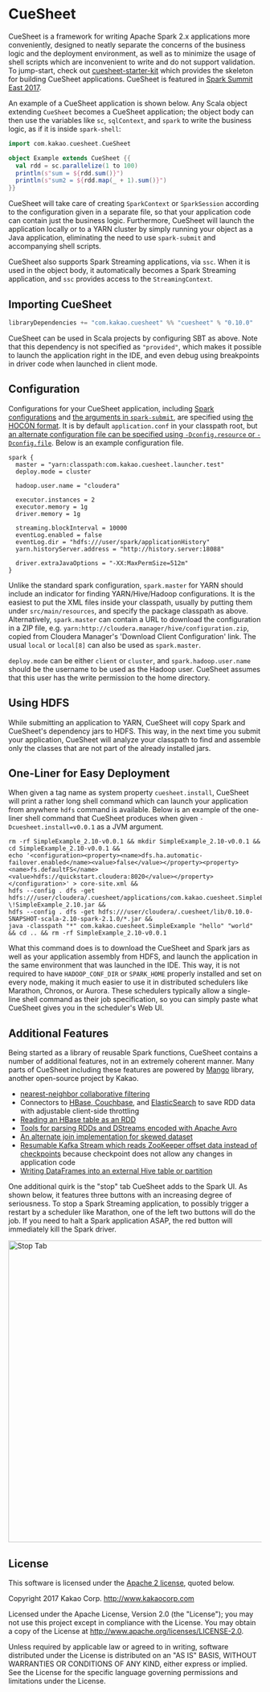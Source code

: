 CueSheet
========

CueSheet is a framework for writing Apache Spark 2.x applications more conveniently, designed to neatly separate the concerns of the business logic and the deployment environment, as well as to minimize the usage of shell scripts which are inconvenient to write and do not support validation. To jump-start, check out [cuesheet-starter-kit](https://github.com/jongwook/cuesheet-starter-kit) which provides the skeleton for building CueSheet applications. CueSheet is featured in [Spark Summit East 2017](https://spark-summit.org/east-2017/events/no-more-sbt-assembly-rethinking-spark-submit-using-cuesheet/).

An example of a CueSheet application is shown below. Any Scala object extending `CueSheet` becomes a CueSheet application; the object body can then use the variables like `sc`, `sqlContext`, and `spark` to write the business logic, as if it is inside `spark-shell`:

```scala
import com.kakao.cuesheet.CueSheet

object Example extends CueSheet {{
  val rdd = sc.parallelize(1 to 100)
  println(s"sum = ${rdd.sum()}")
  println(s"sum2 = ${rdd.map(_ + 1).sum()}")
}}

```

CueSheet will take care of creating `SparkContext` or `SparkSession` according to the configuration given in a separate file, so that your application code can contain just the business logic. Furthermore, CueSheet will launch the application locally or to a YARN cluster by simply running your object as a Java application, eliminating the need to use `spark-submit` and accompanying shell scripts.

CueSheet also supports Spark Streaming applications, via `ssc`. When it is used in the object body, it automatically becomes a Spark Streaming application, and `ssc` provides access to the `StreamingContext`.

Importing CueSheet
---

<!-- DO NOT EDIT: The section below will be automatically updated by build script -->
```scala
libraryDependencies += "com.kakao.cuesheet" %% "cuesheet" % "0.10.0"
```
<!-- DO NOT EDIT: The section above will be automatically updated by build script -->

CueSheet can be used in Scala projects by configuring SBT as above. Note that this dependency is not specified as `"provided"`, which makes it possible to launch the application right in the IDE, and even debug using breakpoints in driver code when launched in client mode.

Configuration
---

Configurations for your CueSheet application, including [Spark configurations](http://spark.apache.org/docs/latest/configuration.html) and [the arguments in `spark-submit`](http://spark.apache.org/docs/latest/submitting-applications.html), are specified using [the HOCON format](https://github.com/typesafehub/config/blob/master/HOCON.md). It is by default `application.conf` in your classpath root, but [an alternate configuration file can be specified using `-Dconfig.resource` or `-Dconfig.file`](https://www.playframework.com/documentation/2.6.x/ProductionConfiguration#Specifying-an-alternate-configuration-file). Below is an example configuration file.

```
spark {
  master = "yarn:classpath:com.kakao.cuesheet.launcher.test"
  deploy.mode = cluster

  hadoop.user.name = "cloudera"

  executor.instances = 2
  executor.memory = 1g
  driver.memory = 1g

  streaming.blockInterval = 10000
  eventLog.enabled = false
  eventLog.dir = "hdfs:///user/spark/applicationHistory"
  yarn.historyServer.address = "http://history.server:18088"

  driver.extraJavaOptions = "-XX:MaxPermSize=512m"
}
```

Unlike the standard spark configuration, `spark.master` for YARN should include an indicator for finding YARN/Hive/Hadoop configurations. It is the easiest to put the XML files inside your classpath, usually by putting them under `src/main/resources`, and specify the package classpath as above. Alternatively, `spark.master` can contain a URL to download the configuration in a ZIP file, e.g. `yarn:http://cloudera.manager/hive/configuration.zip`, copied from Cloudera Manager's 'Download Client Configuration' link. The usual `local` or `local[8]` can also be used as `spark.master`.

`deploy.mode` can be either `client` or `cluster`, and `spark.hadoop.user.name` should be the username to be used as the Hadoop user. CueSheet assumes that this user has the write permission to the home directory.

## Using HDFS

While submitting an application to YARN, CueSheet will copy Spark and CueSheet's dependency jars to HDFS. This way, in the next time you submit your application, CueSheet will analyze your classpath to find and assemble only the classes that are not part of the already installed jars.

## One-Liner for Easy Deployment

When given a tag name as system property `cuesheet.install`, CueSheet will print a rather long shell command which can launch your application from anywhere `hdfs` command is available. Below is an example of the one-liner shell command that CueSheet produces when given `-Dcuesheet.install=v0.0.1` as a JVM argument.

```
rm -rf SimpleExample_2.10-v0.0.1 && mkdir SimpleExample_2.10-v0.0.1 && cd SimpleExample_2.10-v0.0.1 &&
echo '<configuration><property><name>dfs.ha.automatic-failover.enabled</name><value>false</value></property><property><name>fs.defaultFS</name><value>hdfs://quickstart.cloudera:8020</value></property></configuration>' > core-site.xml &&
hdfs --config . dfs -get hdfs:///user/cloudera/.cuesheet/applications/com.kakao.cuesheet.SimpleExample/v0.0.1/SimpleExample_2.10.jar \!SimpleExample_2.10.jar &&
hdfs --config . dfs -get hdfs:///user/cloudera/.cuesheet/lib/0.10.0-SNAPSHOT-scala-2.10-spark-2.1.0/*.jar &&
java -classpath "*" com.kakao.cuesheet.SimpleExample "hello" "world" && cd .. && rm -rf SimpleExample_2.10-v0.0.1
```

What this command does is to download the CueSheet and Spark jars as well as your application assembly from HDFS, and launch the application in the same environment that was launched in the IDE. This way, it is not required to have `HADOOP_CONF_DIR` or `SPARK_HOME` properly installed and set on every node, making it much easier to use it in distributed schedulers like Marathon, Chronos, or Aurora. These schedulers typically allow a single-line shell command as their job specification, so you can simply paste what CueSheet gives you in the scheduler's Web UI.


## Additional Features

Being started as a library of reusable Spark functions, CueSheet contains a number of additional features, not in an extremely coherent manner. Many parts of CueSheet including these features are powered by [Mango](https://github.com/kakao/mango) library, another open-source project by Kakao.

- [nearest-neighbor collaborative filtering](src/main/scala/com/kakao/cuesheet/cf/ItemBasedCF.scala)
- Connectors to [HBase, Couchbase](src/main/scala/com/kakao/cuesheet/convert/StringKeyRDD.scala), and [ElasticSearch](src/main/scala/com/kakao/cuesheet/convert/ElasticSearch.scala) to save RDD data with adjustable client-side throttling
- [Reading an HBase table as an RDD](src/main/scala/com/kakao/cuesheet/convert/HBaseReaders.scala)
- [Tools for parsing RDDs and DStreams encoded with Apache Avro](src/main/scala/com/kakao/cuesheet/convert/StringByteArrayRDD.scala)
- [An alternate join implementation for skewed dataset](src/main/scala/com/kakao/cuesheet/convert/JoinableRDD.scala)
- [Resumable Kafka Stream which reads ZooKeeper offset data instead of checkpoints](src/main/scala/com/kakao/cuesheet/convert/RichStreamingContext.scala) because checkpoint does not allow any changes in application code
- [Writing DataFrames into an external Hive table or partition](src/main/scala/com/kakao/cuesheet/convert/RichDataFrame.scala)

One additional quirk is the "stop" tab CueSheet adds to the Spark UI. As shown below, it features three buttons with an increasing degree of seriousness. To stop a Spark Streaming application, to possibly trigger a restart by a scheduler like Marathon, one of the left two buttons will do the job. If you need to halt a Spark application ASAP, the red button will immediately kill the Spark driver.

<img src="http://i.imgur.com/Ewqa6VB.png" alt="Stop Tab" width="600px">

## License

This software is licensed under the [Apache 2 license](LICENSE), quoted below.

Copyright 2017 Kakao Corp. <http://www.kakaocorp.com>

Licensed under the Apache License, Version 2.0 (the "License"); you may not use this project except in compliance with the License. You may obtain a copy of the License at http://www.apache.org/licenses/LICENSE-2.0.

Unless required by applicable law or agreed to in writing, software distributed under the License is distributed on an "AS IS" BASIS, WITHOUT WARRANTIES OR CONDITIONS OF ANY KIND, either express or implied. See the License for the specific language governing permissions and limitations under the License.

